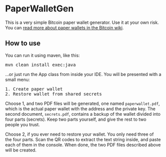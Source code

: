 PaperWalletGen
==============
This is a very simple Bitcoin paper wallet generator.  Use it at your own risk.  You can [read more about paper wallets
in the Bitcoin wiki](https://en.bitcoin.it/wiki/Paper_wallet).

How to use
----------
You can run it using maven, like this:

<pre>mvn clean install exec:java</pre>

...or just run the App class from inside your IDE.  You will be presented with a small menu:

<pre>
1. Create paper wallet
2. Restore wallet from shared secrets
</pre>

Choose 1, and two PDF files will be generated, one named `paperwallet.pdf`, which is the actual paper wallet with the
address and the private key.  The second document, `secrets.pdf`, contains a backup of the wallet divided into four
parts (secrets).  Keep two parts yourself, and give the rest to two people you trust.

Choose 2, if you ever need to restore your wallet.  You only need three of the four parts.  Scan the QR codes to extract
the text string inside, and paste each of them in the console.  When done, the two PDF files described above will
be created.
